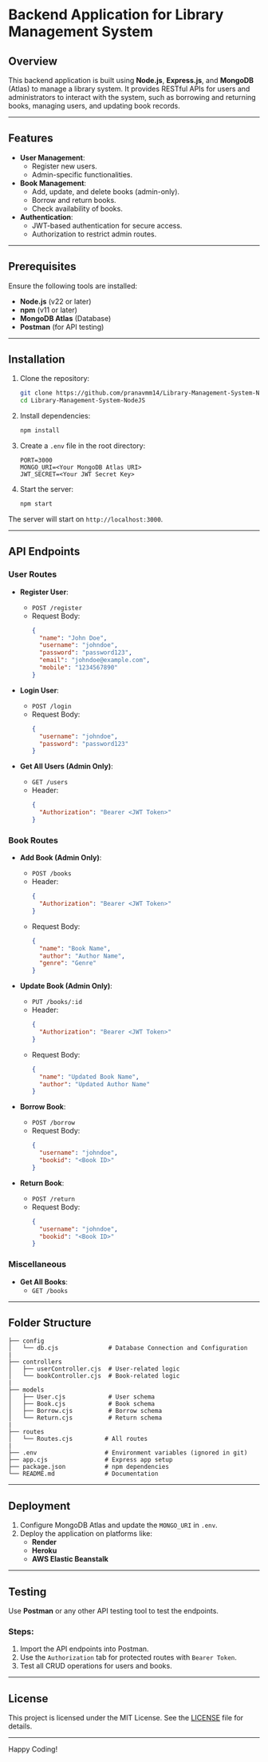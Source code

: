 # Backend Application for Library Management System

## Overview
This backend application is built using **Node.js**, **Express.js**, and **MongoDB** (Atlas) to manage a library system. It provides RESTful APIs for users and administrators to interact with the system, such as borrowing and returning books, managing users, and updating book records.

---

## Features
- **User Management**:
  - Register new users.
  - Admin-specific functionalities.
- **Book Management**:
  - Add, update, and delete books (admin-only).
  - Borrow and return books.
  - Check availability of books.
- **Authentication**:
  - JWT-based authentication for secure access.
  - Authorization to restrict admin routes.

---

## Prerequisites
Ensure the following tools are installed:
- **Node.js** (v22 or later)
- **npm** (v11 or later)
- **MongoDB Atlas** (Database)
- **Postman** (for API testing)

---

## Installation

1. Clone the repository:
   ```bash
   git clone https://github.com/pranavmm14/Library-Management-System-NodeJS.git
   cd Library-Management-System-NodeJS
   ```

2. Install dependencies:
   ```bash
   npm install
   ```

3. Create a `.env` file in the root directory:
   ```plaintext
   PORT=3000
   MONGO_URI=<Your MongoDB Atlas URI>
   JWT_SECRET=<Your JWT Secret Key>
   ```

4. Start the server:
   ```bash
   npm start
   ```

The server will start on `http://localhost:3000`.

---

## API Endpoints

### **User Routes**
- **Register User**:
  - `POST /register`
  - Request Body:
    ```json
    {
      "name": "John Doe",
      "username": "johndoe",
      "password": "password123",
      "email": "johndoe@example.com",
      "mobile": "1234567890"
    }
    ```

- **Login User**:
  - `POST /login`
  - Request Body:
    ```json
    {
      "username": "johndoe",
      "password": "password123"
    }
    ```

- **Get All Users (Admin Only)**:
  - `GET /users`
  - Header:
    ```json
    {
      "Authorization": "Bearer <JWT Token>"
    }
    ```

### **Book Routes**
- **Add Book (Admin Only)**:
  - `POST /books`
  - Header:
    ```json
    {
      "Authorization": "Bearer <JWT Token>"
    }
    ```
  - Request Body:
    ```json
    {
      "name": "Book Name",
      "author": "Author Name",
      "genre": "Genre"
    }
    ```

- **Update Book (Admin Only)**:
  - `PUT /books/:id`
  - Header:
    ```json
    {
      "Authorization": "Bearer <JWT Token>"
    }
    ```
  - Request Body:
    ```json
    {
      "name": "Updated Book Name",
      "author": "Updated Author Name"
    }
    ```

- **Borrow Book**:
  - `POST /borrow`
  - Request Body:
    ```json
    {
      "username": "johndoe",
      "bookid": "<Book ID>"
    }
    ```

- **Return Book**:
  - `POST /return`
  - Request Body:
    ```json
    {
      "username": "johndoe",
      "bookid": "<Book ID>"
    }
    ```

### **Miscellaneous**
- **Get All Books**:
  - `GET /books`

---

## Folder Structure
```plaintext
├── config
│   └── db.cjs              # Database Connection and Configuration
|
├── controllers
│   ├── userController.cjs  # User-related logic
│   └── bookController.cjs  # Book-related logic
|
├── models
│   ├── User.cjs            # User schema
│   ├── Book.cjs            # Book schema
│   ├── Borrow.cjs          # Borrow schema
│   └── Return.cjs          # Return schema
|
├── routes
│   └── Routes.cjs         # All routes
|
├── .env                   # Environment variables (ignored in git)
├── app.cjs                # Express app setup
├── package.json           # npm dependencies
└── README.md              # Documentation
```

---

## Deployment

1. Configure MongoDB Atlas and update the `MONGO_URI` in `.env`.
2. Deploy the application on platforms like:
   - **Render**
   - **Heroku**
   - **AWS Elastic Beanstalk**

---

## Testing
Use **Postman** or any other API testing tool to test the endpoints.

### Steps:
1. Import the API endpoints into Postman.
2. Use the `Authorization` tab for protected routes with `Bearer Token`.
3. Test all CRUD operations for users and books.

---

## License
This project is licensed under the MIT License. See the [LICENSE](https://github.com/pranavmm14/Library-Management-System-NodeJS/blob/master/LICENSE) file for details.

---

Happy Coding!

